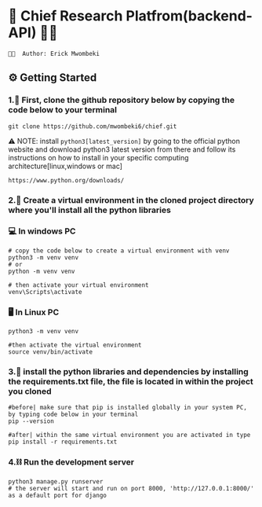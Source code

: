 # 🔱 Chief Research Platfrom(backend-API) 🚧🎯

`👋🏾  Author: Erick Mwombeki`

## ⚙️ Getting Started

### 1.🏏 First, clone the github repository below by copying the code below to your terminal

```
git clone https://github.com/mwombeki6/chief.git
```

 ⚠️ NOTE: install `python3[latest_version]` by going to the official python website and download python3 latest version from there and follow its instructions on how to install in your specific computing architecture[linux,windows or mac]

`https://www.python.org/downloads/`

### 2.📌 Create a virtual environment in the cloned project directory where you'll install all the python libraries

### 💻 In windows PC

```
# copy the code below to create a virtual environment with venv
python3 -m venv venv
# or
python -m venv venv

# then activate your virtual environment
venv\Scripts\activate
```

### 🖥️ In Linux PC

```
python3 -m venv venv

#then activate the virtual environment
source venv/bin/activate

```

### 3.🥅 install the python libraries and dependencies by installing the requirements.txt file, the file is located in within the project you cloned

```
#before| make sure that pip is installed globally in your system PC, by typing code below in your terminal
pip --version

#after| within the same virtual environment you are activated in type
pip install -r requirements.txt
```

### 4.⛓️ Run the development server

```
python3 manage.py runserver
# the server will start and run on port 8000, 'http://127.0.0.1:8000/' as a default port for django
```
